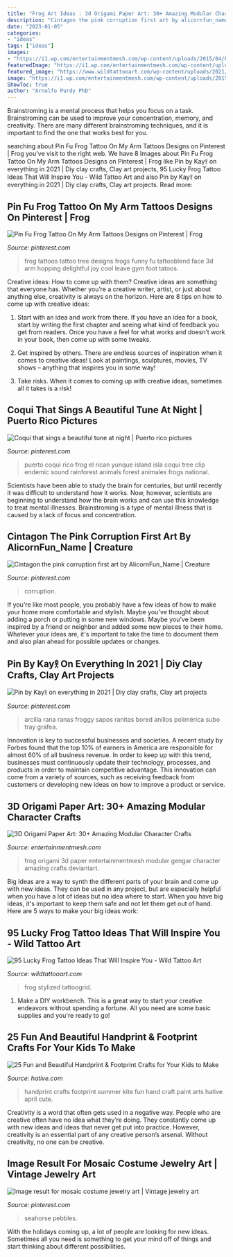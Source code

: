 ```yaml
---
title: "Frog Art Ideas : 3d Origami Paper Art: 30+ Amazing Modular Character Crafts"
description: "Cintagon the pink corruption first art by alicornfun_name"
date: "2023-01-05"
categories:
- "ideas"
tags: ["ideas"]
images:
- "https://i1.wp.com/entertainmentmesh.com/wp-content/uploads/2015/04/Frog-3D-origami.jpg"
featuredImage: "https://i1.wp.com/entertainmentmesh.com/wp-content/uploads/2015/04/Frog-3D-origami.jpg"
featured_image: "https://www.wildtattooart.com/wp-content/uploads/2021/05/Frog-Tattoo.jpg"
image: "https://i1.wp.com/entertainmentmesh.com/wp-content/uploads/2015/04/Frog-3D-origami.jpg"
ShowToc: true
author: "Arnulfo Purdy PhD"
---
```



Brainstroming is a mental process that helps you focus on a task. Brainstroming can be used to improve your concentration, memory, and creativity. There are many different brainstroming techniques, and it is important to find the one that works best for you.

	

		
searching about Pin Fu Frog Tattoo On My Arm Tattoos Designs on Pinterest | Frog you've visit to the right web. We have 8 Images about Pin Fu Frog Tattoo On My Arm Tattoos Designs on Pinterest | Frog like Pin by Kay𖨆 on everything in 2021 | Diy clay crafts, Clay art projects, 95 Lucky Frog Tattoo Ideas That Will Inspire You - Wild Tattoo Art and also Pin by Kay𖨆 on everything in 2021 | Diy clay crafts, Clay art projects. Read more:
		
    
## Pin Fu Frog Tattoo On My Arm Tattoos Designs On Pinterest | Frog

<img loading=lazy src="https://i.pinimg.com/736x/d0/2e/f1/d02ef124b0e3a48d292b61ec5a458833--hd-tattoos-funny-tattoos.jpg" onerror="this.onerror=null;this.src='https://tse3.mm.bing.net/th?id=OIP.In5CpkUuU87EaFsRV-wa0wHaLT&amp;pid=15.1';" alt="Pin Fu Frog Tattoo On My Arm Tattoos Designs on Pinterest | Frog">

_Source: pinterest.com_

>frog tattoos tattoo tree designs frogs funny fu tattooblend face 3d arm hopping delightful joy cool leave gym foot tatoos. 

	

Creative ideas: How to come up with them?
Creative ideas are something that everyone has. Whether you’re a creative writer, artist, or just about anything else, creativity is always on the horizon. Here are 8 tips on how to come up with creative ideas:
1. Start with an idea and work from there. If you have an idea for a book, start by writing the first chapter and seeing what kind of feedback you get from readers. Once you have a feel for what works and doesn’t work in your book, then come up with some tweaks.

2. Get inspired by others. There are endless sources of inspiration when it comes to creative ideas! Look at paintings, sculptures, movies, TV shows – anything that inspires you in some way!

3. Take risks. When it comes to coming up with creative ideas, sometimes all it takes is a risk!

    
## Coqui That Sings A Beautiful Tune At Night | Puerto Rico Pictures

<img loading=lazy src="https://i.pinimg.com/736x/fc/c0/ed/fcc0edfe870b072ef44359678701b4a1--tree-frogs-puerto-rico.jpg" onerror="this.onerror=null;this.src='https://tse4.mm.bing.net/th?id=OIP.biIogMvfO27gHt_fCDn35wHaGG&amp;pid=15.1';" alt="Coqui that sings a beautiful tune at night | Puerto rico pictures">

_Source: pinterest.com_

>puerto coqui rico frog el rican yunque island isla coquí tree clip endemic sound rainforest animals forest animales frogs national. 

	

Scientists have been able to study the brain for centuries, but until recently it was difficult to understand how it works. Now, however, scientists are beginning to understand how the brain works and can use this knowledge to treat mental illnesses. Brainstroming is a type of mental illness that is caused by a lack of focus and concentration.

    
## Cintagon The Pink Corruption First Art By AlicornFun_Name | Creature

<img loading=lazy src="https://i.pinimg.com/736x/35/6a/dc/356adc40ca109596d5c1633a752b489f.jpg" onerror="this.onerror=null;this.src='https://tse3.mm.bing.net/th?id=OIP.uK3L2XKj4b3fbx_GTrz1eAHaJ3&amp;pid=15.1';" alt="Cintagon the pink corruption first art by AlicornFun_Name | Creature">

_Source: pinterest.com_

>corruption. 

	

If you're like most people, you probably have a few ideas of how to make your home more comfortable and stylish. Maybe you've thought about adding a porch or putting in some new windows. Maybe you've been inspired by a friend or neighbor and added some new pieces to their home. Whatever your ideas are, it's important to take the time to document them and also plan ahead for possible updates or changes.

    
## Pin By Kay𖨆 On Everything In 2021 | Diy Clay Crafts, Clay Art Projects

<img loading=lazy src="https://i.pinimg.com/736x/f5/db/f4/f5dbf4a59f5cc39d7da02feadd4015bb.jpg" onerror="this.onerror=null;this.src='https://tse2.mm.bing.net/th?id=OIP.xakDG6B9goJUWXVc4QqA4gHaMV&amp;pid=15.1';" alt="Pin by Kay𖨆 on everything in 2021 | Diy clay crafts, Clay art projects">

_Source: pinterest.com_

>arcilla rana ranas froggy sapos ranitas bored anillos polimérica subo tray grafea. 

	

Innovation is key to successful businesses and societies. A recent study by Forbes found that the top 10% of earners in America are responsible for almost 60% of all business revenue. In order to keep up with this trend, businesses must continuously update their technology, processes, and products in order to maintain competitive advantage. This innovation can come from a variety of sources, such as receiving feedback from customers or developing new ideas on how to improve a product or service.

    
## 3D Origami Paper Art: 30+ Amazing Modular Character Crafts

<img loading=lazy src="https://i1.wp.com/entertainmentmesh.com/wp-content/uploads/2015/04/Frog-3D-origami.jpg" onerror="this.onerror=null;this.src='https://tse3.mm.bing.net/th?id=OIP.jqToF6VTiT38pmxRu3_0RgHaGU&amp;pid=15.1';" alt="3D Origami Paper Art: 30+ Amazing Modular Character Crafts">

_Source: entertainmentmesh.com_

>frog origami 3d paper entertainmentmesh modular gengar character amazing crafts deviantart. 

	

Big Ideas are a way to synth the different parts of your brain and come up with new ideas. They can be used in any project, but are especially helpful when you have a lot of ideas but no idea where to start. When you have big ideas, it's important to keep them safe and not let them get out of hand. Here are 5 ways to make your big ideas work: 

    
## 95 Lucky Frog Tattoo Ideas That Will Inspire You - Wild Tattoo Art

<img loading=lazy src="https://www.wildtattooart.com/wp-content/uploads/2021/05/Frog-Tattoo.jpg" onerror="this.onerror=null;this.src='https://tse3.mm.bing.net/th?id=OIP.X4LuJZi1Lt6hem9H0iXjWAHaHa&amp;pid=15.1';" alt="95 Lucky Frog Tattoo Ideas That Will Inspire You - Wild Tattoo Art">

_Source: wildtattooart.com_

>frog stylized tattoogrid. 

	

1. Make a DIY workbench. This is a great way to start your creative endeavors without spending a fortune. All you need are some basic supplies and you're ready to go!

    
## 25 Fun And Beautiful Handprint &amp; Footprint Crafts For Your Kids To Make

<img loading=lazy src="http://hative.com/wp-content/uploads/2015/05/handprint-footprint-crafts/18-handprint-footprint-crafts.jpg" onerror="this.onerror=null;this.src='https://tse1.mm.bing.net/th?id=OIP.sXKjF_6QFr4Vyc2GQEJBGgHaKA&amp;pid=15.1';" alt="25 Fun and Beautiful Handprint &amp; Footprint Crafts for Your Kids to Make">

_Source: hative.com_

>handprint crafts footprint summer kite fun hand craft paint arts hative april cute. 

	

Creativity is a word that often gets used in a negative way. People who are creative often have no idea what they’re doing. They constantly come up with new ideas and ideas that never get put into practice. However, creativity is an essential part of any creative person’s arsenal. Without creativity, no one can be creative.

    
## Image Result For Mosaic Costume Jewelry Art | Vintage Jewelry Art

<img loading=lazy src="https://i.pinimg.com/736x/8b/82/d0/8b82d0b152cac7f3eaf738ebe38be675.jpg" onerror="this.onerror=null;this.src='https://tse3.mm.bing.net/th?id=OIP.7F5gE1DYUG9yVnVGzWpGugHaJ3&amp;pid=15.1';" alt="Image result for mosaic costume jewelry art | Vintage jewelry art">

_Source: pinterest.com_

>seahorse pebbles. 

	

With the holidays coming up, a lot of people are looking for new ideas. Sometimes all you need is something to get your mind off of things and start thinking about different possibilities. 

